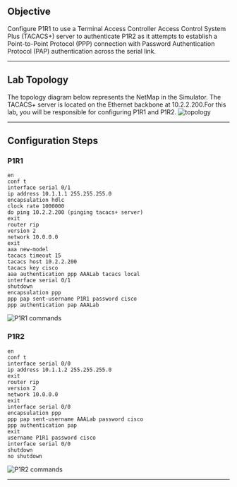 ## Objective
Configure P1R1 to use a Terminal Access Controller Access Control System Plus (TACACS+) server to authenticate P1R2 as it attempts to establish a Point-to-Point Protocol (PPP) connection with Password Authentication Protocol (PAP) authentication across the serial link.  

---

## Lab Topology
The topology diagram below represents the NetMap in the Simulator. The TACACS+ server is located on the Ethernet backbone at 10.2.2.200.For this lab, you will be responsible for configuring P1R1 and P1R2. 
![topology](https://github.com/nickbruggen90/Boson-Network-Labs/blob/main/Images/Screenshot%202025-05-19%20073130.png)

---

## Configuration Steps

### P1R1
```cisco
en
conf t
interface serial 0/1
ip address 10.1.1.1 255.255.255.0
encapsulation hdlc
clock rate 1000000
do ping 10.2.2.200 (pinging tacacs+ server)
exit
router rip
version 2
network 10.0.0.0
exit
aaa new-model
tacacs timeout 15
tacacs host 10.2.2.200
tacacs key cisco
aaa authentication ppp AAALab tacacs local
interface serial 0/1
shutdown
encapsulation ppp
ppp pap sent-username P1R1 password cisco
ppp authentication pap AAALab
```
![P1R1 commands](https://github.com/nickbruggen90/Boson-Network-Labs/blob/main/Images/Screenshot%202025-05-19%20073142.png)

### P1R2
```cisco
en
conf t
interface serial 0/0
ip address 10.1.1.2 255.255.255.0
exit
router rip
version 2
network 10.0.0.0
exit
interface serial 0/0
encapsulation ppp
ppp pap sent-username AAALab password cisco
ppp authentication pap
exit
username P1R1 password cisco
interface serial 0/0
shutdown
no shutdown
```
![P1R2 commands](https://github.com/nickbruggen90/Boson-Network-Labs/blob/main/Images/Screenshot%202025-05-19%20073151.png)

---



